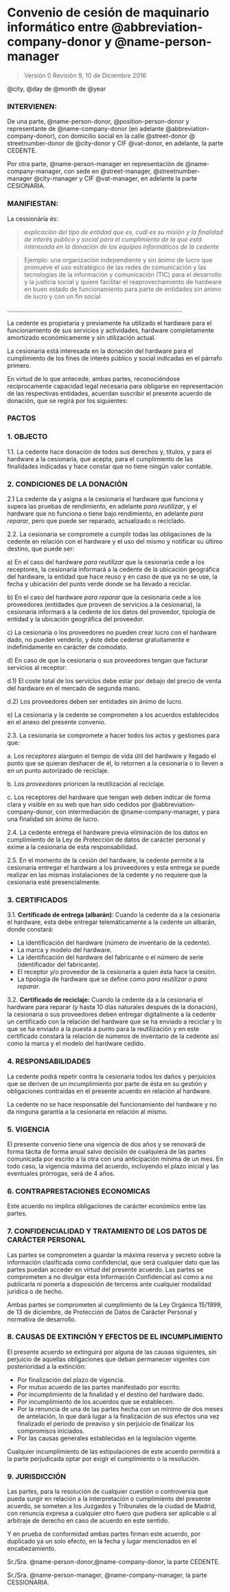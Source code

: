 Convenio de cesión de maquinario informático entre @abbreviation-company-donor y @name-person-manager
============================================================
> Versión 0 Revisión 9, 10 de Diciembre 2016

@city, @day de @month de @year

### INTERVIENEN:

De una parte, @name-person-donor, @position-person-donor y representante de @name-company-donor (en adelante @abbreviation-company-donor), con domicilio social en la calle @street-donor @ streetnumber-donor de @city-donor y CIF @vat-donor, en adelante, la parte CEDENTE.

Por otra parte, @name-person-manager en representación de @name-company-manager, con sede en @street-manager, @streetnumber-manager @city-manager y CIF @vat-manager, en adelante la parte CESIONARIA.

### MANIFIESTAN:

La cessionària és:  
> *explicación del tipo de entidad que es, cuál es su misión y la finalidad de interés público y social para el cumplimiento de la que está interesada en la donación de los equipos informáticos de la cedente*

> Ejemplo: una organización independiente y sin ánimo de lucro que promueve el uso estratégico de las redes de comunicación y las tecnologías de la información y comunicación (TIC) para el desarrollo y la justicia social y quiere facilitar el reaprovechamiento de hardware en buen estado de funcionamiento para parte de entidades sin ánimo de lucro y con un fin social 

.....................................................................................................

La cedente es propietaria y previamente ha utilizado el hardware para el funcionamiento de sus servicios y actividades, hardware completamente amortizado económicamente y sin utilización actual.

La cesionaria está interesada en la donación del hardware para el cumplimiento de los fines de interés público y social indicadas en el párrafo primero.

En virtud de lo que antecede, ambas partes, reconociéndose recíprocamente capacidad legal necesaria para obligarse en representación de las respectivas entidades, acuerdan suscribir el presente acuerdo de donación, que se regirá por los siguientes:

### PACTOS

### 1\. OBJECTO

1.1. La cedente hace donación de todos sus derechos y, títulos, y para el hardware a la cesionaria, que acepta, para el cumplimiento de las finalidades indicadas y hace constar que no tiene ningún valor contable.

### 2\. CONDICIONES DE LA DONACIÓN

2.1 La cedente da y asigna a la cesionaria el hardware que funciona y supera las pruebas de rendimiento, en adelante *para reutilizar*, y el hardware que no funciona o tiene bajo rendimiento, en adelante *para reparar*, pero que puede ser reparado, actualizado o reciclado.

2.2. La cesionaria se compromete a cumplir todas las obligaciones de la cedente en relación con el hardware y el uso del mismo y notificar su último destino, que puede ser:

a)  En el caso del hardware *para reutilizar* que la cesionaria cede a los receptores, la cesionaria informará a la cedente de la ubicación geográfica del hardware, la entidad que hace reuso y en caso de que ya no se use, la fecha y ubicación del punto verde donde se ha llevado a reciclar.

b)  En el caso del hardware *para reparar* que la cesionaria cede a los proveedores (entidades que proveen de servicios a la cesionaria), la cesionaria informará a la cedente de los datos del proveedor, tipología de entidad y la ubicación geográfica del proveedor.

c)  La cesionaria o los proveedores no pueden crear lucro con el hardware dado, no pueden venderlo, y éste debe cederse gratuitamente e indefinidamente en carácter de comodato.

d)  En caso de que la cesionaria o sus proveedores tengan que facturar servicios al receptor:

d.1)  El coste total de los servicios debe estar por debajo del precio de venta del hardware en el mercado de segunda mano.

d.2)  Los proveedores deben ser entidades sin ánimo de lucro.

e) La cesionaria y la cedente se comprometen a los acuerdos establecidos en el anexo del presente convenio.

2.3. La cesionaria se compromete a hacer todos los actos y gestiones para que:

a.  Los *receptores* alarguen el tiempo de vida útil del hardware y llegado el punto que se quieran deshacer de él, lo retornen a la cesionaria o lo lleven a en un punto autorizado de reciclaje.

b.  Los *proveedores* prioricen la reutilización al reciclaje.

c.  Los receptores del hardware que tengan web deben indicar de forma clara y visible en su web que han sido cedidos por @abbreviation-company-donor, con intermediación de @name-company-manager, y para una finalidad sin ánimo de lucro.

2.4. La cedente entrega el hardware previa eliminación de los datos en cumplimiento de la Ley de Protección de datos de carácter personal y exime a la cesionaria de esta responsabilidad.

2.5. En el momento de la cesión del hardware, la cedente permite a la cesionaria entregar el hardware a los proveedores y esta entrega se puede realizar en las mismas instalaciones de la cedente y no requiere que la cesionaria esté presencialmente.

### 3.  CERTIFICADOS

3.1. **Certificado de entrega (albarán)**: Cuando la cedente da a la cesionaria el hardware, esta debe entregar telemáticamente a la cedente un albarán, donde constará:

   - La identificación del hardware (número de inventario de la cedente).
   - La marca y modelo del hardware.
   - La identificación del hardware del fabricante o el número de serie (identificador del fabricante).
   - El receptor y/o proveedor de la cesionaria a quien ésta hace la cesión.
   - La tipología de hardware que se define como *para reutilizar o para reparar*.

3.2. **Certificado de reciclaje:** Cuando la cedente da a la cesionaria el hardware para reparar (y hasta 10 días naturales después de la donación), la cesionaria o sus proveedores deben entregar digitalmente a la cedente un certificado con la relación del hardware que se ha enviado a reciclar y lo que se ha enviado a la puesta a punto para la reutilización y en este certificado constará la relación de números de inventario de la cedente así como la marca y el modelo del hardware cedido.

### 4. RESPONSABILIDADES

La cedente podrá repetir contra la cesionaria todos los daños y perjuicios que se deriven de un incumplimiento por parte de ésta en su gestión y obligaciones contraídas en el presente acuerdo en relación al hardware.

La cedente no se hace responsable del funcionamiento del hardware y no da ninguna garantía a la cesionaria en relación al mismo.

### 5. VIGENCIA

El presente convenio tiene una vigencia de dos años y se renovará de forma tácita de forma anual salvo decisión de cualquiera de las partes comunicada por escrito a la otra con una anticipación mínima de un mes. En todo caso, la vigencia máxima del acuerdo, incluyendo el plazo inicial y las eventuales prórrogas, será de 4 años.

### 6. CONTRAPRESTACIONES ECONOMICAS

Este acuerdo no implica obligaciones de carácter económico entre las partes.

### 7. CONFIDENCIALIDAD Y TRATAMIENTO DE LOS DATOS DE CARÁCTER PERSONAL

Las partes se comprometen a guardar la máxima reserva y secreto sobre la información clasificada como confidencial, que será cualquier dato que las partes puedan acceder en virtud del presente acuerdo. Las partes se comprometen a no divulgar esta Información Confidencial así como a no publicarla ni ponerla a disposición de terceros ante cualquier modalidad jurídica o de hecho.

Ambas partes se comprometen al cumplimiento de la Ley Orgánica 15/1999, de 13 de diciembre, de Protección de Datos de Carácter Personal y normativa de desarrollo.

### 8. CAUSAS DE EXTINCIÓN Y EFECTOS DE EL INCUMPLIMIENTO

El presente acuerdo se extinguirá por alguna de las causas siguientes, sin perjuicio de aquellas obligaciones que deban permanecer vigentes con posterioridad a la extinción:
   - Por finalización del plazo de vigencia.
   - Por mutuo acuerdo de las partes manifestado por escrito.
   - Por incumplimiento de la finalidad y el destino del hardware dado.
   - Por incumplimiento de los acuerdos que se establecen.
   - Por la renuncia de una de las partes hecha con un mínimo de dos meses de antelación, lo que dará lugar a la finalización de sus efectos una vez finalizado el período de preaviso y sin perjuicio de finalizar los compromisos iniciados.
   - Por las causas generales establecidas en la legislación vigente.

Cualquier incumplimiento de las estipulaciones de este acuerdo permitirá a la parte perjudicada optar por exigir el cumplimiento o la resolución.

### 9. JURISDICCIÓN

Las partes, para la resolución de cualquier cuestión o controversia que pueda surgir en relación a la interpretación o cumplimiento del presente acuerdo, se someten a los Juzgados y Tribunales de la ciudad de Madrid, con renuncia expresa a cualquier otro fuero que pudiera ser aplicable o al arbitraje de derecho en caso de acuerdo en este sentido.

Y en prueba de conformidad ambas partes firman este acuerdo, por duplicado ya un solo efecto, en la fecha y lugar mencionados en el encabezamiento.


Sr./Sra. @name-person-donor,@name-company-donor, la parte CEDENTE.

Sr./Sra. @name-person-manager,  @name-company-manager, la parte CESSIONARIA.


